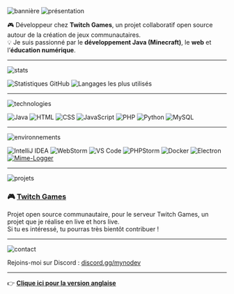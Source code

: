 <!-- Bannière -->
<img src="https://capsule-render.vercel.app/api?type=waving&color=0d1117&height=200&section=header&text=Salut,%20moi%20c'est%20mynosci!&fontColor=ffffff&fontSize=40&fontAlign=50&fontAlignY=35&desc=Développeur%20chez%20Twitch%20Games%20🎮&descAlign=50&descAlignY=60" alt="bannière" />

<!-- Présentation -->
<img src="https://capsule-render.vercel.app/api?type=soft&color=ff0080&height=100&section=header&text=👋 Présentation&fontColor=ffffff&fontSize=30&fontAlign=50&fontAlignY=40" alt="présentation" />

🎮 Développeur chez **Twitch Games**, un projet collaboratif open source autour de la création de jeux communautaires.  
💡 Je suis passionné par le **développement Java (Minecraft)**, le **web** et l’**éducation numérique**.

---

<!-- Stats GitHub -->
<img src="https://capsule-render.vercel.app/api?type=soft&color=0099ff&height=100&section=header&text=🔥 Statistiques%20GitHub&fontColor=ffffff&fontSize=30&fontAlign=50&fontAlignY=40" alt="stats" />

![Statistiques GitHub](https://github-readme-stats.vercel.app/api?username=mynosciDev&show_icons=true&theme=tokyonight)
![Langages les plus utilisés](https://github-readme-stats.vercel.app/api/top-langs/?username=mynosciDev&layout=compact&theme=tokyonight)

---

<!-- Technologies -->
<img src="https://capsule-render.vercel.app/api?type=soft&color=00cc66&height=100&section=header&text=🚀 Technologies%20que%20j’aime&fontColor=ffffff&fontSize=30&fontAlign=50&fontAlignY=40" alt="technologies" />

![Java](https://img.shields.io/badge/Java-ED8B00?style=for-the-badge&logo=java&logoColor=white)
![HTML](https://img.shields.io/badge/HTML5-E34F26?style=for-the-badge&logo=html5&logoColor=white)
![CSS](https://img.shields.io/badge/CSS3-1572B6?style=for-the-badge&logo=css3&logoColor=white)
![JavaScript](https://img.shields.io/badge/JavaScript-F7DF1E?style=for-the-badge&logo=javascript&logoColor=black)
![PHP](https://img.shields.io/badge/PHP-777BB4?style=for-the-badge&logo=php&logoColor=white)
![Python](https://img.shields.io/badge/Python-3776AB?style=for-the-badge&logo=python&logoColor=white)
![MySQL](https://img.shields.io/badge/MySQL-005C84?style=for-the-badge&logo=mysql&logoColor=white)

---

<!-- Outils / Environnemeants -->
<img src="https://capsule-render.vercel.app/api?type=soft&color=9933ff&height=100&section=header&text=🛠️ Environnements%20utilisés&fontColor=ffffff&fontSize=30&fontAlign=50&fontAlignY=40" alt="environnements" />

![IntelliJ IDEA](https://img.shields.io/badge/IntelliJIDEA-000000.svg?style=for-the-badge&logo=intellij-idea&logoColor=white)
![WebStorm](https://img.shields.io/badge/WebStorm-000000?style=for-the-badge&logo=WebStorm&logoColor=white)
![VS Code](https://img.shields.io/badge/VSCode-007ACC?style=for-the-badge&logo=visual-studio-code&logoColor=white)
![PHPStorm](https://img.shields.io/badge/PHPStorm-000000.svg?style=for-the-badge&logo=phpstorm&logoColor=white)
![Docker](https://img.shields.io/badge/Docker-2496ED?style=for-the-badge&logo=docker&logoColor=white)
![Electron](https://img.shields.io/badge/Electron-2C2E3B?style=for-the-badge&logo=electron&logoColor=white)
[![Mime-Logger](https://img.shields.io/badge/Mime--Logger-000000?style=for-the-badge&logo=github&logoColor=white)](https://github.com/Mimexe/mime-logger)

---

<!-- Projets -->
<img src="https://capsule-render.vercel.app/api?type=soft&color=ff6600&height=100&section=header&text=📚 Projets%20en%20cours&fontColor=ffffff&fontSize=30&fontAlign=50&fontAlignY=40" alt="projets" />

### 🎮 [Twitch Games](https://github.com/mynosciDev/TwitchGames)  
Projet open source communautaire, pour le serveur Twitch Games, un projet que je réalise en live et hors live.  
Si tu es intéressé, tu pourras très bientôt contribuer !

---

<!-- Contact -->
<img src="https://capsule-render.vercel.app/api?type=soft&color=ff3366&height=100&section=header&text=📬 Me%20contacter&fontColor=ffffff&fontSize=30&fontAlign=50&fontAlignY=40" alt="contact" />

Rejoins-moi sur Discord : [discord.gg/mynodev](https://discord.gg/mynodev)

---

👉 [**Clique ici pour la version anglaise**](https://github.com/mynosciDev/mynosciDev/blob/main/README_EN.md)
